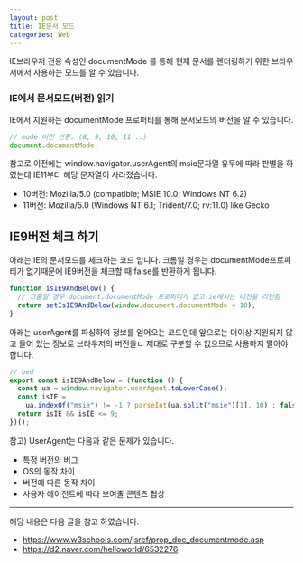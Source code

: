 ```yaml
---
layout: post
title: IE문서 모드
categories: Web
---
```


IE브라우저 전용 속성인 documentMode 를 통해 현재 문서를 렌더링하기 위한 브라우저에서 사용하는 모드를 알 수 있습니다.

### IE에서 문서모드(버전) 읽기

IE에서 지원하는 documentMode 프로퍼티를 통해 문서모드의 버전을 알 수 있습니다.

```js
// mode 버전 반환. (8, 9, 10, 11 ..)
document.documentMode;
```

참고로 이전에는 window.navigator.userAgent의 msie문자열 유무에 따라 판별을 하였는데 IE11부터 해당 문자열이 사라졌습니다.

- 10버전: Mozilla/5.0 (compatible; MSIE 10.0; Windows NT 6.2)
- 11버전: Mozilla/5.0 (Windows NT 6.1; Trident/7.0; rv:11.0) like Gecko

## IE9버전 체크 하기

아래는 IE의 문서모드를 체크하는 코드 입니다. 크롬일 경우는 documentMode프로퍼티가 없기때문에 IE9버전을 체크할 때 false를 반환하게 됩니다.

```js
function isIE9AndBelow() {
  // 크롬일 경우 document.documentMode 프로퍼티가 없고 ie에서는 버전을 리턴함
  return setIsIE9AndBelow(window.document.documentMode < 10);
}
```

아래는 userAgent를 파싱하여 정보를 얻어오는 코드인데 앞으로는 더이상 지원되지 않고 들어 있는 정보로 브라우저의 버전을ㄴ 제대로 구분할 수 없으므로 사용하지 말아야 합니다.

```js
// bed
export const isIE9AndBelow = (function () {
  const ua = window.navigator.userAgent.toLowerCase();
  const isIE =
    ua.indexOf("msie") != -1 ? parseInt(ua.split("msie")[1], 10) : false;
  return isIE && isIE <= 9;
})();
```

참고) UserAgent는 다음과 같은 문제가 있습니다.

- 특정 버전의 버그
- OS의 동작 차이
- 버전에 따른 동작 차이
- 사용자 에이전트에 따라 보여줄 콘텐츠 협상

---

해당 내용은 다음 글을 참고 하였습니다.

- https://www.w3schools.com/jsref/prop_doc_documentmode.asp
- https://d2.naver.com/helloworld/6532276
